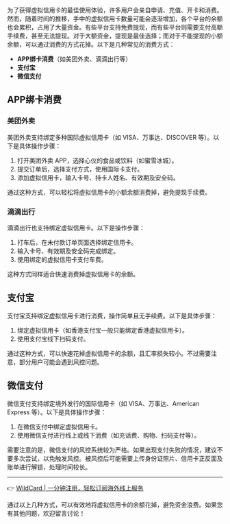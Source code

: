 为了获得虚拟信用卡的最佳使用体验，许多用户会亲自申请、充值、开卡和消费。然而，随着时间的推移，手中的虚拟信用卡数量可能会逐渐增加，各个平台的余额也会累积，占用了大量资金。有些平台支持免费提现，而有些平台则需要支付高额手续费，甚至无法提现。对于大额资金，提现是最佳选择；而对于不能提现的小额余额，可以通过消费的方式花掉。以下是几种常见的消费方式：

- **APP绑卡消费**（如美团外卖、滴滴出行等）
- **支付宝**
- **微信支付**

## APP绑卡消费

### 美团外卖

美团外卖支持绑定多种国际虚拟信用卡（如 VISA、万事达、DISCOVER 等）。以下是具体操作步骤：

1. 打开美团外卖 APP，选择心仪的食品或饮料（如蜜雪冰城）。
2. 提交订单后，选择支付方式，使用国际卡支付。
3. 添加虚拟信用卡，输入卡号、持卡人姓名、有效期及安全码。

通过这种方式，可以轻松将虚拟信用卡的小额余额消费掉，避免提现手续费。

### 滴滴出行

滴滴出行也支持绑定虚拟信用卡。以下是操作步骤：

1. 打车后，在未付款订单页面选择绑定信用卡。
2. 输入卡号、有效期及安全码完成绑定。
3. 使用绑定的虚拟信用卡支付车费。

这种方式同样适合快速消费掉虚拟信用卡的余额。

## 支付宝

支付宝支持绑定虚拟信用卡进行消费，操作简单且无手续费。以下是具体步骤：

1. 绑定虚拟信用卡（如香港支付宝一般只能绑定香港虚拟信用卡）。
2. 使用支付宝线下扫码支付。

通过这种方式，可以快速花掉虚拟信用卡的余额，且汇率损失较小。不过需要注意，部分用户可能会遇到风控问题。

## 微信支付

微信支付支持绑定境外发行的国际信用卡（如 VISA、万事达、American Express 等）。以下是具体操作步骤：

1. 在微信支付中绑定虚拟信用卡。
2. 使用微信支付进行线上或线下消费（如充话费、购物、扫码支付等）。

需要注意的是，微信支付的风控系统较为严格。如果出现支付失败的情况，建议不要多次尝试，以免触发风控。被风控后可能需要上传身份证照片、信用卡正反面及账单进行解锁，处理时间较长。

---

👉 [WildCard | 一分钟注册，轻松订阅海外线上服务](https://bit.ly/bewildcard)

通过以上几种方式，可以有效地将虚拟信用卡的余额花掉，避免资金浪费。如果您有其他问题，欢迎留言讨论！
